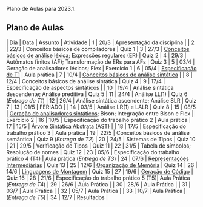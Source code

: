 Plano de Aulas para 2023.1.

## Plano de Aulas

| Dia | Data | Assunto | Atividade 
| 1   | 20/3 | Apresentação da disciplina |
| 2   | 22/3 | Conceitos básicos de compiladores | Quiz 1
| 3   | 27/3 | [Conceitos básicos de análise léxica](https://www3.nd.edu/~dthain/compilerbook/chapter3.pdf); Expressões regulares (ER) | Quiz 2
| 4   | 29/3 | Autômatos finitos (AF); Transformação de ERs para AFs | Quiz 3
| 5   | 03/4 | Geração de analisadores léxicos; Flex | Exercício 1
| 6   | 05/4 | [Especificação de T1](./t1.md) | Aula prática
| 7   | 10/4 | [Conceitos básicos de análise sintática](https://www3.nd.edu/~dthain/compilerbook/chapter4.pdf) | 
| 8   | 12/4 | Conceitos básicos de análise sintática | Quiz 4
| 9   | 17/4 | Especificação de aspectos sintáticos | 
| 10  | 19/4 | Análise sintática descendente; Análise preditiva | Quiz 5
| 11  | 24/4 | Análise LL(1) | Quiz 6 (*Entrega de T1*)
| 12  | 26/4 | Análise sintática ascendente; Análise SLR | Quiz 7
| 13  | 01/5 | FERIADO |
| 14  | 03/5 | Análise LR(1) e LALR | Quiz 8
| 15  | 08/5 | [Geração de analisadores sintáticos](https://www3.nd.edu/~dthain/compilerbook/chapter5.pdf); Bison; Integração entre Bison e Flex | Exercício 2
| 16  | 10/5 | Especificação do trabalho prático 2 | Aula prática
| 17  | 15/5 | [Árvore Sintática Abstrata (AST)](https://www3.nd.edu/~dthain/compilerbook/chapter6.pdf) | 
| 18  | 17/5 | Especificação do trabalho prático 3 | Aula prática 
| 19  | 22/5 | Conceitos básicos de análise semântica | Quiz 9 (*Entrega de T2*)
| 20  | 24/5 | Sistemas de Tipos | Quiz 10
| 21  | 29/5 | Verificação de Tipos | Quiz 11
| 22  | 31/5 | Tabela de símbolos; Resolução de nomes | Quiz 12
| 23  | 05/6 | Especificação do trabalho prático 4 (T4) | Aula prática (*Entrega de T3*)
| 24  | 07/6 | [Representações Intermediárias](https://www3.nd.edu/~dthain/compilerbook/chapter8.pdf) | Quiz 13
| 25  | 12/6 | [Organização de Memória](https://www3.nd.edu/~dthain/compilerbook/chapter9.pdf) | Quiz 14
| 26  | 14/6 | [Linguagens de Montagem](https://www3.nd.edu/~dthain/compilerbook/chapter10.pdf) | Quiz 15
| 27  | 19/6 | [Geração de Código](https://www3.nd.edu/~dthain/compilerbook/chapter11.pdf) | Quiz 16
| 28  | 21/6 | Especificação do trabalho prático 5 (T5)| Aula Prática (*Entrega de T4*)
| 29  | 26/6 | Aula Prática |
| 30  | 28/6 | Aula Prática |
| 31  | 03/7 | Aula Prática |
| 32  | 05/7 | Aula Prática | 
| 33  | 10/7 | Aula Prática | (*Entrega de T5*)
| 34  | 12/7 | Resultados |
